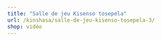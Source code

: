 ```yaml
---
title: "Salle de jeu Kisenso tosepela"
url: /kinshasa/salle-de-jeu-kisenso-tosepela-3/
shop: vidéo
---
```

